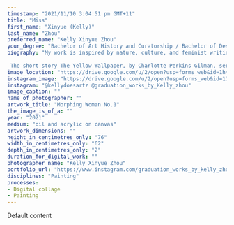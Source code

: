 ```yaml
---
timestamp: "2021/11/10 3:04:51 pm GMT+11"
title: "Miss"
first_name: "Xinyue (Kelly)"
last_name: "Zhou"
preferred_name: "Kelly Xinyue Zhou"
your_degree: "Bachelor of Art History and Curatorship / Bachelor of Design"
biography: "My work is inspired by nature, culture, and feminist writing. I take interest in the process of painting, and love finding new ways to transform the act of painting in the digital age. The relationship between line and form within my paintings is akin to that of a drawing, yet painterliness remains in colour gradation within the lines and coloured ground. These paintings are based on a series of collages that are digitally traced and manipulated, with the final image is then transferred onto canvas. 
 
 The short story The Yellow Wallpaper, by Charlotte Perkins Gilman, served as an inspiration for my Morphing Woman series. It is regarded as a prominent work in American feminist literature for its commentary of the attitudes toward the mental and physical health of women in the 19th century, ideas far ahead of their time. My work explores these issues by depicting body horror through a feminist lens disguised in soft and intentionally beautiful colours, disarming the viewer before their confrontation with unsettling imagery."
image_location: "https://drive.google.com/u/2/open?usp=forms_web&id=1h419ABcrtFKVhoi5ytG9SOCa6vZcVOqn"
instagram_image: "https://drive.google.com/u/2/open?usp=forms_web&id=17P8be4kiB4N44g5qsKVkXzko9lyhNc7X"
instagram: "@kellydoesartz @graduation_works_by_Kelly_zhou"
image_caption: ""
name_of_photographer: ""
artwork_title: "Morphing Woman No.1"
the_image_is_of_a: ""
year: "2021"
medium: "oil and acrylic on canvas"
artwork_dimensions: ""
height_in_centimetres_only: "76"
width_in_centimetres_only: "62"
depth_in_centimetres_only: "2"
duration_for_digital_work: ""
photographer_name: "Kelly Xinyue Zhou"
portfolio_url: "https://www.instagram.com/graduation_works_by_kelly_zhou/"
disciplines: "Painting"
processes:
- Digital collage
- Painting
---
```


Default content